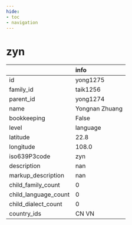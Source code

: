 ```yaml
---
hide:
- toc
- navigation
---
```

# zyn
|                      | info           |
|:---------------------|:---------------|
| id                   | yong1275       |
| family_id            | taik1256       |
| parent_id            | yong1274       |
| name                 | Yongnan Zhuang |
| bookkeeping          | False          |
| level                | language       |
| latitude             | 22.8           |
| longitude            | 108.0          |
| iso639P3code         | zyn            |
| description          | nan            |
| markup_description   | nan            |
| child_family_count   | 0              |
| child_language_count | 0              |
| child_dialect_count  | 0              |
| country_ids          | CN VN          |